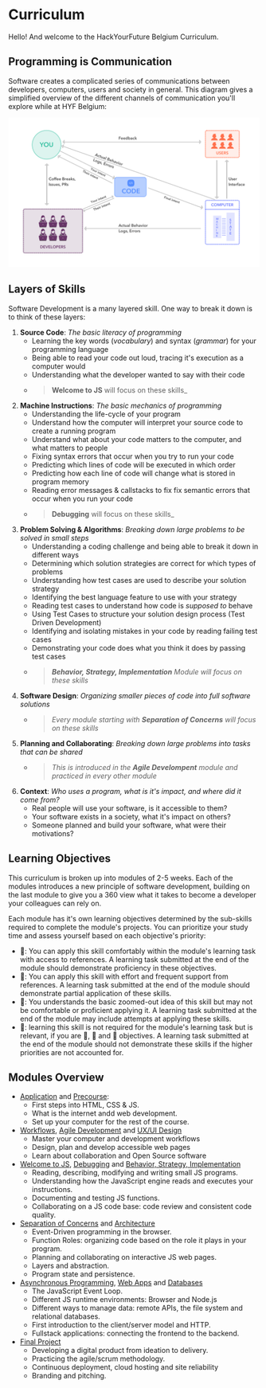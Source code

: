 # Curriculum

Hello! And welcome to the HackYourFuture Belgium Curriculum.

## Programming is Communication

Software creates a complicated series of communications between developers, computers, users and society in general. This diagram gives a simplified overview of the different channels of communication you'll explore while at HYF Belgium:

![rhetorical situation](./rhetorical-situation.png)

## Layers of Skills

Software Development is a many layered skill. One way to break it down is to think of these layers:

1. **Source Code**: _The basic literacy of programming_
   - Learning the key words \(_vocabulary_\) and syntax \(_grammar_\) for your programming language
   - Being able to read your code out loud, tracing it's execution as a computer would
   - Understanding what the developer wanted to say with their code
   - > **Welcome to JS** will focus on these skills\_
2. **Machine Instructions**: _The basic mechanics of programming_
   - Understanding the life-cycle of your program
   - Understand how the computer will interpret your source code to create a running program
   - Understand what about your code matters to the computer, and what matters to people
   - Fixing syntax errors that occur when you try to run your code
   - Predicting which lines of code will be executed in which order
   - Predicting how each line of code will change what is stored in program memory
   - Reading error messages & callstacks to fix fix semantic errors that occur when you run your code
   - > **Debugging** will focus on these skills\_
3. **Problem Solving & Algorithms**: _Breaking down large problems to be solved in small steps_
   - Understanding a coding challenge and being able to break it down in different ways
   - Determining which solution strategies are correct for which types of problems
   - Understanding how test cases are used to describe your solution strategy
   - Identifying the best language feature to use with your strategy
   - Reading test cases to understand how code is _supposed to_ behave
   - Using Test Cases to structure your solution design process \(Test Driven Development\)
   - Identifying and isolating mistakes in your code by reading failing test cases
   - Demonstrating your code does what you think it does by passing test cases
   - > _**Behavior, Strategy, Implementation** Module will focus on these skills_
4. **Software Design**: _Organizing smaller pieces of code into full software solutions_
   - > _Every module starting with **Separation of Concerns** will focus on these skills_
5. **Planning and Collaborating**: _Breaking down large problems into tasks that can be shared_
   - > _This is introduced in the **Agile Develompent** module and practiced in every other module_
6. **Context**: _Who uses a program, what is it's impact, and where did it come from?_
   - Real people will use your software, is it accessible to them?
   - Your software exists in a society, what it's impact on others?
   - Someone planned and build your software, what were their motivations?

## Learning Objectives

This curriculum is broken up into modules of 2-5 weeks. Each of the modules introduces a new principle of software development, building on the last module to give you a 360 view what it takes to become a developer your colleagues can rely on.

Each module has it's own learning objectives determined by the sub-skills required to complete the module's projects. You can prioritize your study time and assess yourself based on each objective's priority:

- 🥚: You can apply this skill comfortably within the module's learning task with access to references. A learning task submitted at the end of the module should demonstrate proficiency in these objectives.
- 🐣: You can apply this skill with effort and frequent support from references. A learning task submitted at the end of the module should demonstrate partial application of these skills.
- 🐥: You understands the basic zoomed-out idea of this skill but may not be comfortable or proficient applying it. A learning task submitted at the end of the module may include attempts at applying these skills.
- 🐔: learning this skill is not required for the module's learning task but is relevant, if you are 🥚, 🐣 and 🐥 objectives. A learning task submitted at the end of the module should not demonstrate these skills if the higher priorities are not accounted for.

## Modules Overview

- [Application](application/) and [Precourse](precourse/):
  - First steps into HTML, CSS & JS.
  - What is the internet andd web development.
  - Set up your computer for the rest of the course.
- [Workflows](workflows/), [Agile Development](agile-development/) and [UX/UI Design](ux-ui-design/)
  - Master your computer and development workflows
  - Design, plan and develop accessible web pages
  - Learn about collaboration and Open Source software
- [Welcome to JS](welcome-to-js/), [Debugging](debugging.md) and [Behavior, Strategy, Implementation](behavior-strategy-implementation/)
  - Reading, describing, modifying and writing small JS programs.
  - Understanding how the JavaScript engine reads and executes your instructions.
  - Documenting and testing JS functions.
  - Collaborating on a JS code base: code review and consistent code quality.
- [Separation of Concerns](separation-of-concerns/) and [Architecture](architecture.md)
  - Event-Driven programming in the browser.
  - Function Roles: organizing code based on the role it plays in your program.
  - Planning and collaborating on interactive JS web pages.
  - Layers and abstraction.
  - Program state and persistence.
- [Asynchronous Programming](asynchronous-programming.md), [Web Apps](web-apps.md) and [Databases](databases.md)
  - The JavaScript Event Loop.
  - Different JS runtime environments: Browser and Node.js
  - Different ways to manage data: remote APIs, the file system and relational databases.
  - First introduction to the client/server model and HTTP.
  - Fullstack applications: connecting the frontend to the backend.
- [Final Project](final-project/)
  - Developing a digital product from ideation to delivery.
  - Practicing the agile/scrum methodology.
  - Continuous deployment, cloud hosting and site reliability
  - Branding and pitching.

<!--
## Student Persona
Who is this class for?
base-level requirements:
- good-enough english
- written communication skills (write a tidy and coherent email, follow written instructions, ... ?)
- basic computer skills (files, applications, ... ?)
- _minimum_ 35 hours per week to study
- a reliable internet connection and place to study
-->
